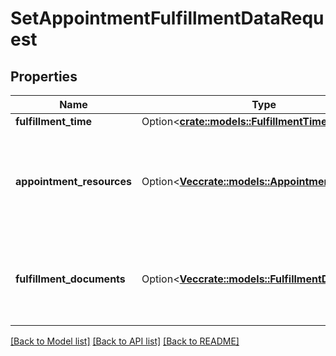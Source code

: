 # SetAppointmentFulfillmentDataRequest

## Properties

Name | Type | Description | Notes
------------ | ------------- | ------------- | -------------
**fulfillment_time** | Option<[**crate::models::FulfillmentTime**](FulfillmentTime.md)> |  | [optional]
**appointment_resources** | Option<[**Vec<crate::models::AppointmentResource>**](AppointmentResource.md)> | List of resources that performs or performed job appointment fulfillment. | [optional]
**fulfillment_documents** | Option<[**Vec<crate::models::FulfillmentDocument>**](FulfillmentDocument.md)> | List of documents captured during service appointment fulfillment. | [optional]

[[Back to Model list]](../README.md#documentation-for-models) [[Back to API list]](../README.md#documentation-for-api-endpoints) [[Back to README]](../README.md)


